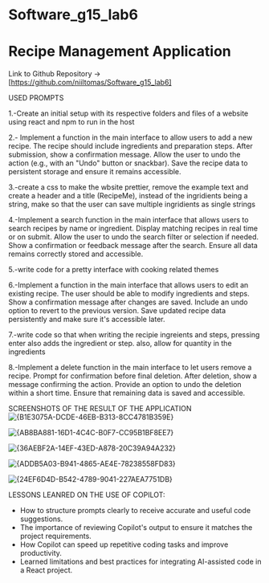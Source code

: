 # Software_g15_lab6

# Recipe Management Application

Link to Github Repository -> [https://github.com/niiltomas/Software_g15_lab6]

USED PROMPTS

1.-Create an initial setup with its respective folders and files of a website using react and npm to run in the host

2.- Implement a function in the main interface to allow users to add a new recipe.
The recipe should include ingredients and preparation steps.
After submission, show a confirmation message.
Allow the user to undo the action (e.g., with an "Undo" button or snackbar).
 Save the recipe data to persistent storage and ensure it remains accessible.

3.-create a css to make the wbsite prettier, remove the example text and create a header and a title (RecipeMe), instead of the ingridients being a string, make so that the user can save multiple ingridients as single strings


4.-Implement a search function in the main interface that allows users to search recipes
by name or ingredient. Display matching recipes in real time or on submit.
Allow the user to undo the search filter or selection if needed.
Show a confirmation or feedback message after the search.
Ensure all data remains correctly stored and accessible.

5.-write code for a pretty interface with cooking related themes

6.-Implement a function in the main interface that allows users to edit an existing recipe.
 The user should be able to modify ingredients and steps.
Show a confirmation message after changes are saved.
Include an undo option to revert to the previous version.
 Save updated recipe data persistently and make sure it's accessible later.

7.-write code so that when writing the recipie ingreients and steps, pressing enter also adds the ingredient or step. also, allow for quantity in the ingredients


8.-Implement a delete function in the main interface to let users remove a recipe.
 Prompt for confirmation before final deletion.
 After deletion, show a message confirming the action.
 Provide an option to undo the deletion within a short time.
 Ensure that remaining data is saved and accessible.




SCREENSHOTS OF THE RESULT OF THE APPLICATION
![{B1E3075A-DCDE-46EB-B313-8CC4781B359E}](https://github.com/user-attachments/assets/4e936d54-9cca-4c90-bfe1-85b9eb233ffb)

![{AB8BA881-16D1-4C4C-B0F7-CC95B1BF8EE7}](https://github.com/user-attachments/assets/0014f5eb-7db7-469b-84ce-40a6cdda6ad6)

![{36AEBF2A-14EF-43ED-A878-20C39A94A232}](https://github.com/user-attachments/assets/1058b2de-803c-4c2c-a2f9-77a7d6fbde6c)

![{ADDB5A03-B941-4865-AE4E-78238558FD83}](https://github.com/user-attachments/assets/50c85ea5-4751-4b37-841a-45f35f0d82ce)

![{24EF6D4D-B542-4789-9041-227AEA7751DB}](https://github.com/user-attachments/assets/3ed8bc43-a3a2-4178-830e-10e8cda14487)


LESSONS LEANRED ON THE USE OF COPILOT:
- How to structure prompts clearly to receive accurate and useful code suggestions.
- The importance of reviewing Copilot's output to ensure it matches the project requirements.
- How Copilot can speed up repetitive coding tasks and improve productivity.
- Learned limitations and best practices for integrating AI-assisted code in a React project.




